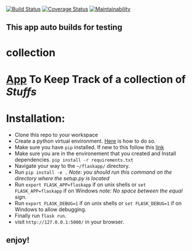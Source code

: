 [![Build Status](https://travis-ci.org/james-chege/collection.svg?branch=master)](https://travis-ci.org/james-chege/collection)
[![Coverage Status](https://coveralls.io/repos/github/james-chege/collection/badge.svg?branch=master)](https://coveralls.io/github/james-chege/collection?branch=master)
[![Maintainability](https://api.codeclimate.com/v1/badges/78ada6fd0251718d154a/maintainability)](https://codeclimate.com/github/james-chege/collection/maintainability)
## This app auto builds for testing
# collection
# [App](http://flask.pocoo.org/) To Keep Track of a collection of *Stuffs*

# Installation:
* Clone this repo to your workspace
* Create  a python virtual environment. [Here](http://docs.python-guide.org/en/latest/dev/virtualenvs/) is how to do so.
* Make sure you have `pip` installed. If new to this follow this [link](https://packaging.python.org/tutorials/installing-packages/)
* Make sure you are in the environement that you created and Install dependencies. `pip install -r requirements.txt`
* Navigate your way to the `~/flaskapp/` directory.
* Run `pip install -e .` _Note: you should run this command on the directory where the setup.py is located_ 
* Run `export FLASK_APP=flaskapp` if on unix shells or `set FLASK_APP=flaskapp`  if on Windows _note: No space between the equal sign_.
* Run `export FLASK_DEBUG=1` if on unix shells or `set FLASK_DEBUG=1` if on Windows to allow debugging. 
* Finally run `flask run`.
* visit `http://127.0.0.1:5000/` in your browser.
## enjoy!

